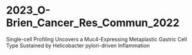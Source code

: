 # 2023_O-Brien_Cancer_Res_Commun_2022
Single-cell Profiling Uncovers a Muc4-Expressing Metaplastic Gastric Cell Type Sustained by Helicobacter pylori-driven Inflammation
